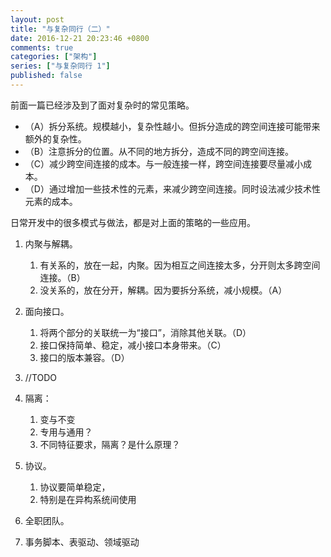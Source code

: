 ```yaml
---
layout: post
title: "与复杂同行（二）"
date: 2016-12-21 20:23:46 +0800
comments: true
categories: ["架构"]
series: ["与复杂同行 1"]
published: false
---
```


前面一篇已经涉及到了面对复杂时的常见策略。 <!--more-->

* （A）拆分系统。规模越小，复杂性越小。但拆分造成的跨空间连接可能带来额外的复杂性。
* （B）注意拆分的位置。从不同的地方拆分，造成不同的跨空间连接。
* （C）减少跨空间连接的成本。与一般连接一样，跨空间连接要尽量减小成本。
* （D）通过增加一些技术性的元素，来减少跨空间连接。同时设法减少技术性元素的成本。

日常开发中的很多模式与做法，都是对上面的策略的一些应用。

1. 内聚与解耦。
   1. 有关系的，放在一起，内聚。因为相互之间连接太多，分开则太多跨空间连接。（B）
   2. 没关系的，放在分开，解耦。因为要拆分系统，减小规模。（A）
2. 面向接口。
   1. 将两个部分的关联统一为“接口”，消除其他关联。（D）
   2. 接口保持简单、稳定，减小接口本身带来。（C）
   3. 接口的版本兼容。（D）
3. //TODO








1. 隔离：
   1. 变与不变
   2. 专用与通用？
   3. 不同特征要求，隔离？是什么原理？
2. 协议。
   1. 协议要简单稳定，
   2. 特别是在异构系统间使用
3. 全职团队。
4. 事务脚本、表驱动、领域驱动



